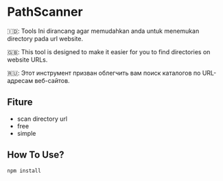 # PathScanner
🇮🇩:
Tools Ini dirancang agar memudahkan anda untuk menemukan directory pada url website.

🇬🇧: This tool is designed to make it easier for you to find directories on website URLs.

🇷🇺:
Этот инструмент призван облегчить вам поиск каталогов по URL-адресам веб-сайтов.


## Fiture
- scan directory url
- free
- simple

## How To Use?
```bash
npm install
```
```bash

